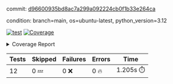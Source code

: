commit: [d96600935bd8ac7a299a092224cb0f1b33e264ca](https://github.com/rcmdnk/inherit-docstring/tree/d96600935bd8ac7a299a092224cb0f1b33e264ca)

condition: branch=main, os=ubuntu-latest, python_version=3.12

[![test](https://github.com/rcmdnk/inherit-docstring/actions/workflows/test.yml/badge.svg)](https://github.com/rcmdnk/inherit-docstring/actions/runs/10673401042)
<a href="https://github.com/rcmdnk/inherit-docstring/blob/d96600935bd8ac7a299a092224cb0f1b33e264ca/README.md"><img alt="Coverage" src="https://img.shields.io/badge/Coverage-100%25-brightgreen.svg" /></a><details><summary>Coverage Report </summary><table><tr><th>File</th><th>Stmts</th><th>Miss</th><th>Cover</th></tr><tbody><tr><td><b>TOTAL</b></td><td><b>114</b></td><td><b>0</b></td><td><b>100%</b></td></tr></tbody></table></details>

| Tests | Skipped | Failures | Errors | Time |
| ----- | ------- | -------- | -------- | ------------------ |
| 12 | 0 :zzz: | 0 :x: | 0 :fire: | 1.205s :stopwatch: |

